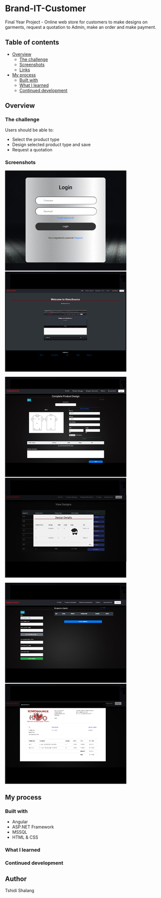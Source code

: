 # Brand-IT-Customer

Final Year Project - Online web store for customers to make designs on garments, request a quotation to Admin, make an order and make payment.

## Table of contents

- [Overview](#overview)
  - [The challenge](#the-challenge)
  - [Screenshots](#screenshot)
  - [Links](#links)
- [My process](#my-process)
  - [Built with](#built-with)
  - [What I learned](#what-i-learned)
  - [Continued development](#continued-development)

## Overview

### The challenge

Users should be able to:

- Select the product type
- Design selected product type and save
- Request a quotation

### Screenshots

<p float="left">
  <img src="Images/Login.png" width="400" />
  <img src="Images/Homepage.png" width="400" /> 
</p>

<p float="left">
  <img src="Images/CreateD.png" width="400" />
  <img src="Images/Designs.png" width="400" />
  </p>

<p float="left">
  <img src="Images/RequestQ.png" width="400" /> 
  <img src="Images/ViewQ.png" width="400" />
</p>




## My process

### Built with

- Angular
- ASP.NET Framework
- MSSQL
- HTML & CSS

### What I learned

### Continued development

## Author

Tshidi Shalang

